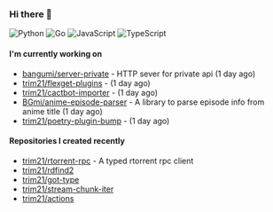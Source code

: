 ### Hi there 👋

![Python](https://img.shields.io/badge/python-3670A0?style=for-the-badge&logo=python&logoColor=ffdd54)
![Go](https://img.shields.io/badge/go-%2300ADD8.svg?style=for-the-badge&logo=go&logoColor=white)
![JavaScript](https://img.shields.io/badge/javascript-%23323330.svg?style=for-the-badge&logo=javascript&logoColor=%23F7DF1E)
![TypeScript](https://img.shields.io/badge/typescript-%23007ACC.svg?style=for-the-badge&logo=typescript&logoColor=white)

#### I'm currently working on

- [bangumi/server-private](https://github.com/bangumi/server-private) - HTTP sever for private api (1 day ago)
- [trim21/flexget-plugins](https://github.com/trim21/flexget-plugins) -  (1 day ago)
- [trim21/cactbot-importer](https://github.com/trim21/cactbot-importer) -  (1 day ago)
- [BGmi/anime-episode-parser](https://github.com/BGmi/anime-episode-parser) - A library to parse episode info from anime title (1 day ago)
- [trim21/poetry-plugin-bump](https://github.com/trim21/poetry-plugin-bump) -  (1 day ago)

#### Repositories I created recently

- [trim21/rtorrent-rpc](https://github.com/trim21/rtorrent-rpc) - A typed rtorrent rpc client
- [trim21/rdfind2](https://github.com/trim21/rdfind2)
- [trim21/got-type](https://github.com/trim21/got-type)
- [trim21/stream-chunk-iter](https://github.com/trim21/stream-chunk-iter)
- [trim21/actions](https://github.com/trim21/actions)
